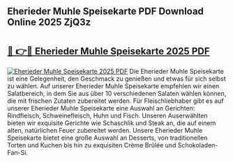 ## Eherieder Muhle Speisekarte PDF Download Online 2025 ZjQ3z

# <h2><a href="http://gca69pq.nevu.top/?p=Eherieder+Muhle+Speisekarte">🔗 👉🔴 Eherieder Muhle Speisekarte 2025 PDF</a></h2>

[![Eherieder Muhle Speisekarte 2025 PDF](https://i.imgur.com/dBaPXMq.png)](http://gca69pq.nevu.top/?p=Eherieder+Muhle+Speisekarte)
Die Eherieder Muhle Speisekarte ist eine Gelegenheit, den Geschmack zu genießen und etwas für sich selbst zu wählen. Auf unserer Eherieder Muhle Speisekarte empfehlen wir einen Salatbereich, in dem Sie aus über 10 verschiedenen Salaten wählen können, die mit frischen Zutaten zubereitet werden. Für Fleischliebhaber gibt es auf unserer Eherieder Muhle Speisekarte eine Auswahl an Gerichten: Rindfleisch, Schweinefleisch, Huhn und Fisch. Unseren Auserwählten bieten wir exquisite Gerichte wie Schaschlik und Steak an, die auf einem alten, natürlichen Feuer zubereitet werden. Unsere Eherieder Muhle Speisekarte bietet eine große Auswahl an Desserts, von traditionellen Torten und Kuchen bis hin zu exquisiten Crème Brûlée und Schokoladen-Fan-Si.
